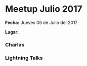 # Meetup Julio 2017

**Fecha:** Jueves 06 de Julio del 2017

**Lugar:** 

### Charlas



### Lightning Talks
